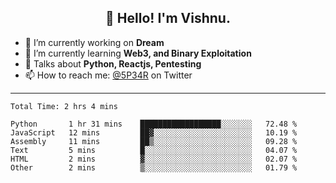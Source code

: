 <h2 align="center">👋 Hello! I'm Vishnu.</h2>


- 🔭 I’m currently working on **Dream**
- 🌱 I’m currently learning **Web3, and Binary Exploitation**
- 💬 Talks about **Python, Reactjs, Pentesting**
- 📫 How to reach me: [@5P34R](https://twitter.com/Vishnu27302693) on Twitter

---
<!--START_SECTION:waka-->

```text
Total Time: 2 hrs 4 mins

Python       1 hr 31 mins    ██████████████████░░░░░░░   72.48 %
JavaScript   12 mins         ██▓░░░░░░░░░░░░░░░░░░░░░░   10.19 %
Assembly     11 mins         ██▒░░░░░░░░░░░░░░░░░░░░░░   09.28 %
Text         5 mins          █░░░░░░░░░░░░░░░░░░░░░░░░   04.07 %
HTML         2 mins          ▓░░░░░░░░░░░░░░░░░░░░░░░░   02.07 %
Other        2 mins          ▒░░░░░░░░░░░░░░░░░░░░░░░░   01.79 %
```

<!--END_SECTION:waka-->
